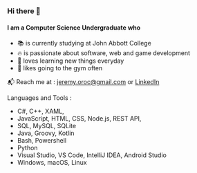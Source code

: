### Hi there 👋 

#### I am a Computer Science Undergraduate who
- :books: is currently studying at John Abbott College
- :fire: is passionate about software, web and game development
- :hamsa: loves learning new things everyday
- :muscle: likes going to the gym often

:mailbox_with_mail: Reach me at : jeremy.oroc@gmail.com or [LinkedIn](https://www.linkedin.com/in/jeremy-oroc-070bb5249/)

Languages and Tools :
- C#, C++, XAML, 
- JavaScript, HTML, CSS, Node.js, REST API, 
- SQL, MySQL, SQLite
- Java, Groovy, Kotlin
- Bash, Powershell
- Python
- Visual Studio, VS Code, IntelliJ IDEA, Android Studio
- Windows, macOS, Linux